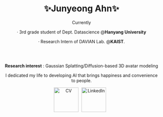 <div align="center" style="width: 100%;">


  <h1>✨Junyeong Ahn✨</h1>   

Currently


· 3rd grade student of Dept. Datascience @<b>Hanyang University</b>

· Research Intern of DAVIAN Lab. @<b>KAIST</b>.




<br>
<br>

<strong>Research interest</strong> : Gaussian Splatting/Diffusion-based 3D avatar modeling

I dedicated my life to developing AI that brings happiness and convenience to people.





 <a href="https://drive.google.com/file/d/1SL_DBsProiCiVwtglCaLX_6ymkO_j1vz/view?usp=sharing" target="_blank" style="display: inline-block; margin-right: 10px;">
  <img alt="CV" src ="https://img.shields.io/badge/CV-F2CC38.svg?&style=for-the-badge&logoColor=white" style="height: 80px;"/></a><a href="https://www.linkedin.com/in/junyeong-ahn-804571204/" target="_blank" style="display: inline-block; margin-right: 10px;"><img alt="LinkedIn" src ="https://img.shields.io/badge/LinkedIn-0A66C2.svg?&style=for-the-badge&logoColor=white" style="height: 80px;"/></a>


  <!-- <a href="https://velog.io/@hewas1230/posts/" target="_blank" style="display: inline-block; margin-right: 10px;"><img alt="Velog" src ="https://img.shields.io/badge/Velog-0AC18E.svg?&style=for-the-badge&logoColor=white" style="height: 80px;"/></a><a href="https://justin4ai.tistory.com/" target="_blank" style="display: inline-block; margin-right: 10px;"><img alt="Tistory" src ="https://img.shields.io/badge/TisTory-fe594a.svg?&style=for-the-badge&logoColor=white" style="height: 80px;"/></a> -->

</div>